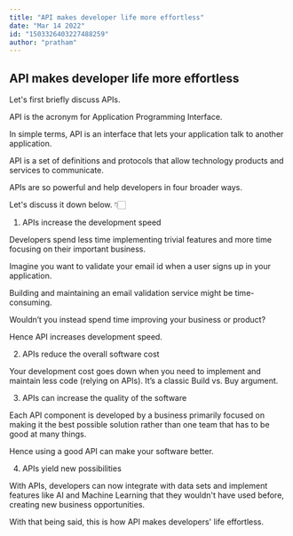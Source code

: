 ```yaml
---
title: "API makes developer life more effortless"
date: "Mar 14 2022"
id: "1503326403227488259"
author: "pratham"
---
```


## API makes developer life more effortless

<Tweet>

Let's first briefly discuss APIs.

API is the acronym for Application Programming Interface.

</Tweet>

<Tweet>

In simple terms, API is an interface that lets your application talk to another application.

API is a set of definitions and protocols that allow technology products and services to communicate.

</Tweet>

<Tweet>

APIs are so powerful and help developers in four broader ways.

Let's discuss it down below. 👇🏻

</Tweet>

<Tweet>

1. APIs increase the development speed

Developers spend less time implementing trivial features and more time focusing on their important business.

</Tweet>

<Tweet>

Imagine you want to validate your email id when a user signs up in your application.

Building and maintaining an email validation service might be time-consuming. 

Wouldn’t you instead spend time improving your business or product?

Hence API increases development speed.

</Tweet>

<Tweet>

2. APIs reduce the overall software cost

Your development cost goes down when you need to implement and maintain less code (relying on APIs). It’s a classic Build vs. Buy argument.

</Tweet>

<Tweet>

3. APIs can increase the quality of the software

Each API component is developed by a business primarily focused on making it the best possible solution rather than one team that has to be good at many things.

Hence using a good API can make your software better.

</Tweet>

<Tweet>

4. APIs yield new possibilities

With APIs, developers can now integrate with data sets and implement features like AI and Machine Learning that they wouldn't have used before, creating new business opportunities.

</Tweet>

<Tweet>

With that being said, this is how API makes developers' life effortless.

</Tweet>
